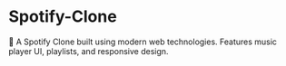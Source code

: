# Spotify-Clone
🎵 A Spotify Clone built using modern web technologies. Features music player UI, playlists, and responsive design.
